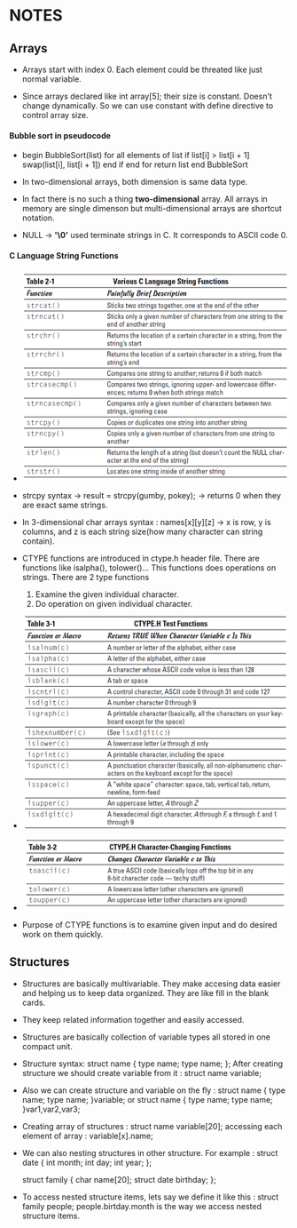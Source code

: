 # NOTES

## Arrays
- Arrays start with index 0. Each element could be threated like just normal variable.

- Since arrays declared like int array[5]; their size is constant. Doesn't change dynamically. So we can use constant with define directive to control array size.

#### Bubble sort in pseudocode
-   begin BubbleSort(list)
        for all elements of list
            if list[i] > list[i + 1]
                swap(list[i], list[i + 1])
            end if
        end for
        return list
    end BubbleSort

- In two-dimensional arrays, both dimension is same data type. 

- In fact there is no such a thing **two-dimensional** array. All arrays in memory are single dimenson but multi-dimensional arrays are shortcut notation.

- NULL -> **'\0'** used terminate strings in C. It corresponds to ASCII code 0.


#### C Language String Functions 
- ![C String Functions](https://github.com/mrsahin101/BOOKS/blob/main/C_Programming/C_All_in_One_Desk_Reference_For_Dummies/Book_III_Above_C_Level/Images/C_String_Functions.PNG) 


- strcpy syntax -> result = strcpy(gumby, pokey); -> returns 0 when they are exact same strings.

- In 3-dimensional char arrays syntax : names[x][y][z] -> x is row, y is columns, and z is each string size(how many character can string contain). 

- CTYPE functions are introduced in ctype.h header file. There are functions like isalpha(), tolower()... This functions does operations on strings. There are 2 type functions
    1. Examine the given individual character.
    2. Do operation on given individual character.

- ![CTYPE Examination Functions](https://github.com/mrsahin101/BOOKS/blob/main/C_Programming/C_All_in_One_Desk_Reference_For_Dummies/Book_III_Above_C_Level/Images/C_Type_Test_Functions.PNG)

- ![CTYPE Character Changing Functions ](https://github.com/mrsahin101/BOOKS/blob/main/C_Programming/C_All_in_One_Desk_Reference_For_Dummies/Book_III_Above_C_Level/Images/C_Type_Character_Changing_Functions.PNG)

- Purpose of CTYPE functions is to examine given input and do desired work on them quickly.

## Structures
- Structures are basically multivariable. They make accesing data easier and helping us to keep data organized. They are like fill in the blank cards. 

- They keep related information together and easily accessed.

- Structures are basically collection of variable types all stored in one compact unit.

- Structure syntax: 
    struct name
    {
        type name;
        type name;
    };
After creating structure we should create variable from it : struct name variable;

- Also we can create structure and variable on the fly :
    struct name
    {
        type name;
        type name;
    }variable;
or
    struct name
    {
        type name;
        type name;
    }var1,var2,var3;

- Creating array of structures : struct name variable[20]; accessing each element of array : variable[x].name;

- We can also nesting structures in other structure. For example :
    struct date
    {
        int month;
        int day;
        int year;
    };

    struct family
    {
        char name[20];
        struct date birthday;
    };

- To access nested structure items, lets say we define it like this :
    struct family people;
    people.birtday.month is the way we access nested structure items.